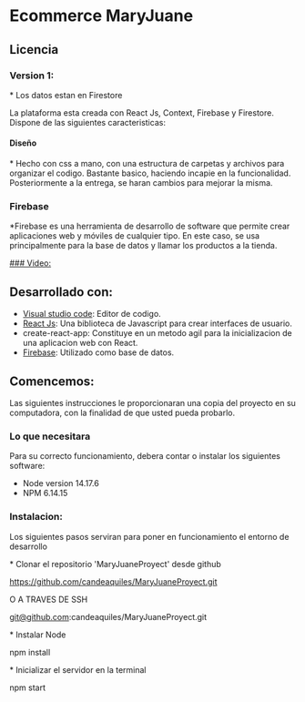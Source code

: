 # Ecommerce MaryJuane

## Licencia

### Version 1:

\* Los datos estan en Firestore

La plataforma esta creada con React Js, Context, Firebase y Firestore. Dispone de las siguientes caracteristicas:

#### Diseño
\* Hecho con css a mano, con una estructura de carpetas y archivos para organizar el codigo. Bastante basico, haciendo incapie en la funcionalidad. Posteriormente a la entrega, se haran cambios para mejorar la misma.

### Firebase
\*Firebase es una herramienta de desarrollo de software que permite crear aplicaciones web y móviles de cualquier tipo. En este caso, se usa principalmente para la base de datos y llamar los productos a la tienda.

[ ### Video:
](https://drive.google.com/drive/folders/1XI-UQQ6imGnuGeSzJ9v2q8y_b88zWnM8?usp=sharing)

## Desarrollado con:

- [Visual studio code](https://code.visualstudio.com/): Editor de codigo.
- [React Js](https://reactjs.org/): Una biblioteca de Javascript para crear interfaces de usuario.
- create-react-app: Constituye en un metodo agil para la inicializacion de una aplicacion web con React.
- [Firebase](https://firebase.google.com/): Utilizado como base de datos.

## Comencemos:

Las siguientes instrucciones le proporcionaran una copia del proyecto en su computadora, con la finalidad de que usted pueda probarlo.

### Lo que necesitara
Para su correcto funcionamiento, debera contar o instalar los siguientes software:
* Node version 14.17.6
* NPM 6.14.15

### Instalacion:
Los siguientes pasos serviran para poner en funcionamiento el entorno de desarrollo

\* Clonar el repositorio 'MaryJuaneProyect' desde github

https://github.com/candeaquiles/MaryJuaneProyect.git

O A TRAVES DE SSH

git@github.com:candeaquiles/MaryJuaneProyect.git

\* Instalar Node

npm install

\* Inicializar el servidor en la terminal

npm start
